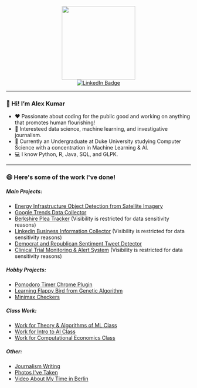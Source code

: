 <div id="header" align="center">
  <img src="https://media.giphy.com/media/l3q2Pc7MJZRbxpjNK/giphy.gif" width="200"/>
</div>
<div id="badge", align="center">
  <a href="www.linkedin.com/in/alex-kumar00">
    <img src="https://img.shields.io/badge/LinkedIn-blue?style=for-the-badge&logo=linkedin&logoColor=white" alt="LinkedIn Badge"/>
  </a>
</div>

---

### 👋  Hi! I’m Alex Kumar
- :heart:  Passionate about coding for the public good and working on anything that promotes human flourishing!
- :eyes: Interesteed data science, machine learning, and investigative journalism.
- 🌱  Currently an Undergraduate at Duke University studying Computer Science with a concentration in Machine Learning & AI.
- :computer: I know Python, R, Java, SQL, and GLPK.
---

### :smile: Here's some of the work I've done!

##### Main Projects:
- [Energy Infrastructure Object Detection from Satellite Imagery](https://github.com/Duke-BC-2021-AI-for-energy-access)
- [Google Trends Data Collector](https://github.com/ACK101101/google_trend_checker)
- [Berkshire Plea Tracker](https://wcsj.law.duke.edu/research/) (Visibility is restricted for data sensitivity reasons)
- [Linkedin Business Information Collector](https://socialequity.duke.edu/portfolio-item/self-reporting-race-in-small-business-loans-a-game-theoretic-analysis-of-evidence-from-ppp-loans-in-durham-nc/) (Visibility is restricted for data sensitivity reasons)
- [Democrat and Republican Sentiment Tweet Detector](https://github.com/ACK101101/Dem_Rep_TweetSentiment)
- [Clinical Trial Monitoring & Alert System](https://clinicaltrials.gov/) (Visibility is restricted for data sensitivity reasons)

##### Hobby Projects:
- [Pomodoro Timer Chrome Plugin](https://github.com/ACK101101/pomo-plugin)
- [Learning Flappy Bird from Genetic Algorithm](https://github.com/ACK101101/flappyBird-NEAT)
- [Minimax Checkers](https://github.com/ACK101101/checkers_minimax)

##### Class Work:
- [Work for Theory & Algorithms of ML Class](https://github.com/ACK101101/Theory---Algs-of-ML)
- [Work for Intro to AI Class](https://github.com/ACK101101/Intro-to-AI)
- [Work for Computational Economics Class](https://github.com/ACK101101/Computational-Microeconomics)

##### Other:
- [Journalism Writing](https://github.com/ACK101101/journalism)
- [Photos I've Taken](https://github.com/ACK101101/p-good-leica)
- [Video About My Time in Berlin](https://github.com/ACK101101/berlin_video)

